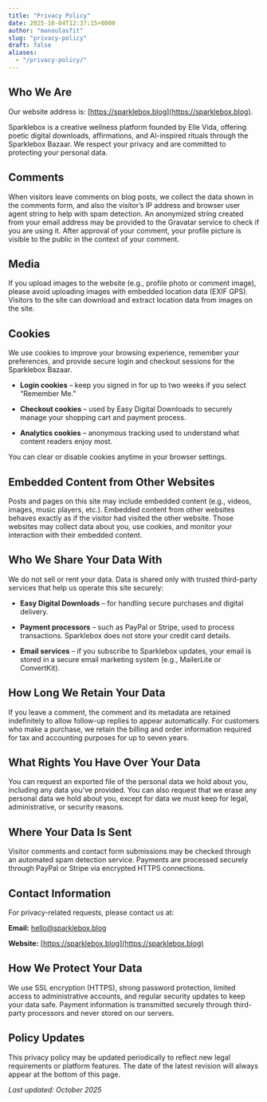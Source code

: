 ```yaml
---
title: "Privacy Policy"
date: 2025-10-04T12:37:15+0000
author: "manoulasfit"
slug: "privacy-policy"
draft: false
aliases:
  - "/privacy-policy/"
---
```


## Who We Are

Our website address is: [https://sparklebox.blog](https://sparklebox.blog).

Sparklebox is a creative wellness platform founded by Elle Vida, offering poetic digital downloads, affirmations, and AI-inspired rituals through the Sparklebox Bazaar. We respect your privacy and are committed to protecting your personal data.

## Comments

When visitors leave comments on blog posts, we collect the data shown in the comments form, and also the visitor’s IP address and browser user agent string to help with spam detection. An anonymized string created from your email address may be provided to the Gravatar service to check if you are using it. After approval of your comment, your profile picture is visible to the public in the context of your comment.

## Media

If you upload images to the website (e.g., profile photo or comment image), please avoid uploading images with embedded location data (EXIF GPS). Visitors to the site can download and extract location data from images on the site.

## Cookies

We use cookies to improve your browsing experience, remember your preferences, and provide secure login and checkout sessions for the Sparklebox Bazaar.

  - **Login cookies** – keep you signed in for up to two weeks if you select “Remember Me.”

  - **Checkout cookies** – used by Easy Digital Downloads to securely manage your shopping cart and payment process.

  - **Analytics cookies** – anonymous tracking used to understand what content readers enjoy most.

You can clear or disable cookies anytime in your browser settings.

## Embedded Content from Other Websites

Posts and pages on this site may include embedded content (e.g., videos, images, music players, etc.). Embedded content from other websites behaves exactly as if the visitor had visited the other website. Those websites may collect data about you, use cookies, and monitor your interaction with their embedded content.

## Who We Share Your Data With

We do not sell or rent your data. Data is shared only with trusted third-party services that help us operate this site securely:

  - **Easy Digital Downloads** – for handling secure purchases and digital delivery.

  - **Payment processors** – such as PayPal or Stripe, used to process transactions. Sparklebox does not store your credit card details.

  - **Email services** – if you subscribe to Sparklebox updates, your email is stored in a secure email marketing system (e.g., MailerLite or ConvertKit).

## How Long We Retain Your Data

If you leave a comment, the comment and its metadata are retained indefinitely to allow follow-up replies to appear automatically. For customers who make a purchase, we retain the billing and order information required for tax and accounting purposes for up to seven years.

## What Rights You Have Over Your Data

You can request an exported file of the personal data we hold about you, including any data you’ve provided. You can also request that we erase any personal data we hold about you, except for data we must keep for legal, administrative, or security reasons.

## Where Your Data Is Sent

Visitor comments and contact form submissions may be checked through an automated spam detection service. Payments are processed securely through PayPal or Stripe via encrypted HTTPS connections.

## Contact Information

For privacy-related requests, please contact us at:

**Email:** hello@sparklebox.blog

**Website:** [https://sparklebox.blog](https://sparklebox.blog)

## How We Protect Your Data

We use SSL encryption (HTTPS), strong password protection, limited access to administrative accounts, and regular security updates to keep your data safe. Payment information is transmitted securely through third-party processors and never stored on our servers.

## Policy Updates

This privacy policy may be updated periodically to reflect new legal requirements or platform features. The date of the latest revision will always appear at the bottom of this page.

*Last updated: October 2025*